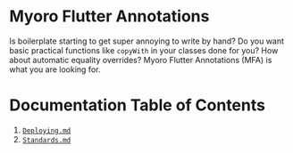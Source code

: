 # Myoro Flutter Annotations

Is boilerplate starting to get super annoying to write by hand? Do you want basic practical functions like `copyWith` in your classes done for you? How about automatic equality overrides? Myoro Flutter Annotations (MFA) is what you are looking for.

# Documentation Table of Contents

1. [`Deploying.md`](https://github.com/antonkoetzler/myoro_flutter_annotations/blob/main/doc/Deploying.md)
2. [`Standards.md`](https://github.com/antonkoetzler/myoro_flutter_annotations/blob/main/doc/Standards.md)
